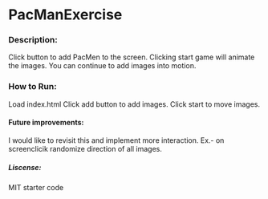 # PacManExercise
### Description:
Click button to add PacMen to the screen.
Clicking start game will animate the images.
You can continue to add images into motion.
### How to Run:
Load index.html
Click add button to add images.
Click start to move images.
#### Future improvements:
I would like to revisit this and implement more interaction. 
Ex.- on screenclicik randomize direction of all images.
##### Liscense:
MIT starter code
